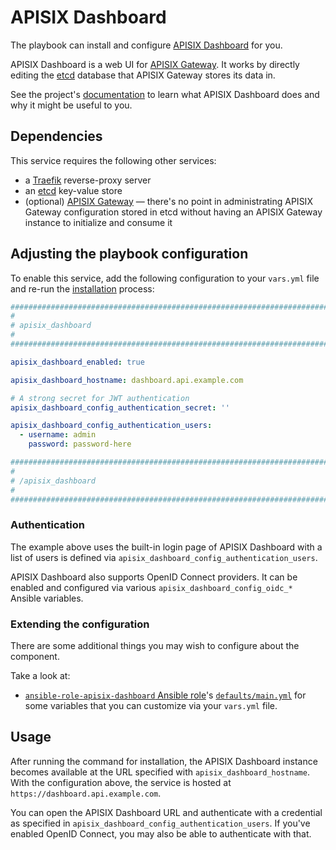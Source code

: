 <!--
SPDX-FileCopyrightText: 2020 - 2024 MDAD project contributors
SPDX-FileCopyrightText: 2020 - 2024 Slavi Pantaleev
SPDX-FileCopyrightText: 2020 Aaron Raimist
SPDX-FileCopyrightText: 2020 Chris van Dijk
SPDX-FileCopyrightText: 2020 Dominik Zajac
SPDX-FileCopyrightText: 2020 Mickaël Cornière
SPDX-FileCopyrightText: 2022 François Darveau
SPDX-FileCopyrightText: 2022 Julian Foad
SPDX-FileCopyrightText: 2022 Warren Bailey
SPDX-FileCopyrightText: 2023 Antonis Christofides
SPDX-FileCopyrightText: 2023 Felix Stupp
SPDX-FileCopyrightText: 2023 Julian-Samuel Gebühr
SPDX-FileCopyrightText: 2023 Pierre 'McFly' Marty
SPDX-FileCopyrightText: 2024 - 2025 Suguru Hirahara

SPDX-License-Identifier: AGPL-3.0-or-later
-->

# APISIX Dashboard

The playbook can install and configure [APISIX Dashboard](https://apisix.apache.org/docs/dashboard/USER_GUIDE/) for you.

APISIX Dashboard is a web UI for [APISIX Gateway](./apisix-gateway.md). It works by directly editing the [etcd](./etcd.md) database that APISIX Gateway stores its data in.

See the project's [documentation](https://apisix.apache.org/docs/dashboard/USER_GUIDE/) to learn what APISIX Dashboard does and why it might be useful to you.

## Dependencies

This service requires the following other services:

- a [Traefik](traefik.md) reverse-proxy server
- an [etcd](etcd.md) key-value store
- (optional) [APISIX Gateway](./apisix-gateway.md) — there's no point in administrating APISIX Gateway configuration stored in etcd without having an APISIX Gateway instance to initialize and consume it

## Adjusting the playbook configuration

To enable this service, add the following configuration to your `vars.yml` file and re-run the [installation](../installing.md) process:

```yaml
########################################################################
#                                                                      #
# apisix_dashboard                                                     #
#                                                                      #
########################################################################

apisix_dashboard_enabled: true

apisix_dashboard_hostname: dashboard.api.example.com

# A strong secret for JWT authentication
apisix_dashboard_config_authentication_secret: ''

apisix_dashboard_config_authentication_users:
  - username: admin
    password: password-here

########################################################################
#                                                                      #
# /apisix_dashboard                                                    #
#                                                                      #
########################################################################
```

### Authentication

The example above uses the built-in login page of APISIX Dashboard with a list of users is defined via `apisix_dashboard_config_authentication_users`.

APISIX Dashboard also supports OpenID Connect providers. It can be enabled and configured via various `apisix_dashboard_config_oidc_*` Ansible variables.

### Extending the configuration

There are some additional things you may wish to configure about the component.

Take a look at:

- [`ansible-role-apisix-dashboard` Ansible role](https://github.com/mother-of-all-self-hosting/ansible-role-apisix-dashboard)'s [`defaults/main.yml`](https://github.com/mother-of-all-self-hosting/ansible-role-apisix-dashboard/blob/main/defaults/main.yml) for some variables that you can customize via your `vars.yml` file.

## Usage

After running the command for installation, the APISIX Dashboard instance becomes available at the URL specified with `apisix_dashboard_hostname`. With the configuration above, the service is hosted at `https://dashboard.api.example.com`.

You can open the APISIX Dashboard URL and authenticate with a credential as specified in `apisix_dashboard_config_authentication_users`. If you've enabled OpenID Connect, you may also be able to authenticate with that.
